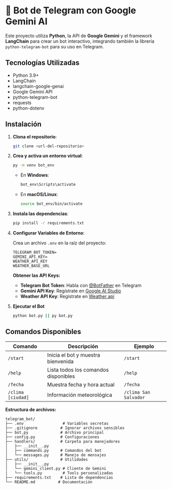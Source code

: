 # 🤖 Bot de Telegram con Google Gemini AI

Este proyecto utiliza **Python**, la API de **Google Gemini** y el framework **LangChain** para crear un bot interactivo, integrando también la librería `python-telegram-bot` para su uso en Telegram.

## Tecnologías Utilizadas

- Python 3.9+
- LangChain
- langchain-google-genai
- Google Gemini API
- python-telegram-bot
- requests
- python-dotenv

## Instalación

1. **Clona el repositorio**:
   ```bash
   git clone <url-del-repositorio>
   ```

2. **Crea y activa un entorno virtual**:
   ```bash
   py -m venv bot_env
   ```

   - En **Windows**:
     ```bash
     bot_env\Scripts\activate
     ```
   
   - En **macOS/Linux**:
     ```bash
     source bot_env/bin/activate
     ```

3. **Instala las dependencias**:
   ```bash
   pip install -r requirements.txt
   ```

4. **Configurar Variables de Entorno**:
   
   Crea un archivo `.env` en la raíz del proyecto:
   ```env
   TELEGRAM_BOT_TOKEN=
   GEMINI_API_KEY=
   WEATHER_API_KEY
   WEATHER_BASE_URL
   ```

   **Obtener las API Keys:**
   - **Telegram Bot Token**: Habla con [@BotFather](https://t.me/BotFather) en Telegram
   - **Gemini API Key**: Regístrate en [Google AI Studio](https://ai.google.dev/)
   - **Weather API Key**: Regístrate en [Weather api](https://www.weatherapi.com/)

5. **Ejecutar el Bot**
   ```bash
   python bot.py || py bot.py
   ```
   
## Comandos Disponibles
   
| Comando | Descripción | Ejemplo |
|---------|-------------|---------|
| `/start` | Inicia el bot y muestra bienvenida | `/start` |
| `/help` | Lista todos los comandos disponibles | `/help` |
| `/fecha` | Muestra fecha y hora actual | `/fecha` |
| `/clima [ciudad]` | Información meteorológica | `/clima San Salvador` |

**Estructura de archivos:**
   ```
   telegram_bot/
   ├── .env                 # Variables secretas
   ├── .gitignore          # Ignorar archivos sensibles
   ├── bot.py              # Archivo principal
   ├── config.py           # Configuraciones
   ├── handlers/           # Carpeta para manejadores
   │   ├── __init__.py
   │   ├── commands.py     # Comandos del bot
   │   └── messages.py     # Manejo de mensajes
   ├── utils/              # Utilidades
   │   ├── __init__.py
   │   └── gemini_client.py # Cliente de Gemini
   |   └── tools.py         # Tools personalizadas
   ├── requirements.txt    # Lista de dependencias
   └── README.md          # Documentación
   ```
